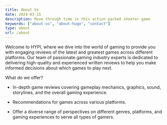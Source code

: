 ```yaml
---
title: About Us
date: 2024-03-15
description: Move through time in this action packed shooter game
keywords: ["about-us", "about-hugo", "contact"]
type: about
url: /about
---
```

Welcome to HYPI, where we dive into the world of gaming to provide you with engaging reviews of the latest and greatest games across different platforms. Our team of passionate gaming industry experts is dedicated to delivering high-quality and experienced written reviews to help you make informed decisions about which games to play next.


What do we offer?

- In-depth game reviews covering gameplay mechanics, graphics, sound, storylines, and the overall gaming experience.
 
- Recommendations for games across various platforms.

- Offer a diverse range of perspectives on different genres, platforms, and gaming experiences to serve all types of gamers.